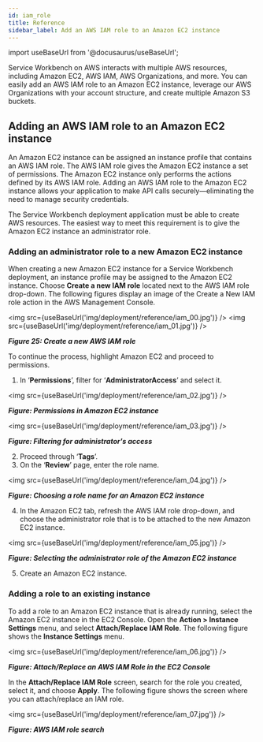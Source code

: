 ```yaml
---
id: iam_role
title: Reference
sidebar_label: Add an AWS IAM role to an Amazon EC2 instance
---
```


import useBaseUrl from '@docusaurus/useBaseUrl';

Service Workbench on AWS interacts with multiple AWS resources, including Amazon EC2, AWS IAM, AWS Organizations, and more. You can easily add an AWS IAM role to an Amazon EC2 instance, leverage our AWS Organizations with your account structure, and create multiple Amazon S3 buckets. 

## Adding an AWS IAM role to an Amazon EC2 instance

An Amazon EC2 instance can be assigned an instance profile that contains an AWS IAM role. The AWS IAM role gives the Amazon EC2 instance a set of permissions. The Amazon EC2 instance only performs the actions defined by its AWS IAM role. Adding an AWS IAM role to the Amazon EC2 instance allows your application to make API calls securely—eliminating the need to manage security credentials.

The Service Workbench deployment application must be able to create AWS resources. The easiest way to meet this requirement is to give the Amazon EC2 instance an administrator role.

### Adding an administrator role to a new Amazon EC2 instance

When creating a new Amazon EC2 instance for a Service Workbench deployment, an instance profile may be assigned to the Amazon EC2 instance. Choose **Create a new IAM role** located next to the AWS IAM role drop-down. The following figures display an image of the Create a New IAM role action in the AWS Management Console. 

<img src={useBaseUrl('img/deployment/reference/iam_00.jpg')} />
<img src={useBaseUrl('img/deployment/reference/iam_01.jpg')} />

***Figure 25: Create a new AWS IAM role***

To continue the process, highlight Amazon EC2 and proceed to permissions. 
1. In ‘**Permissions**’, filter for ‘**AdministratorAccess**’ and select it. 

<img src={useBaseUrl('img/deployment/reference/iam_02.jpg')} />

***Figure: Permissions in Amazon EC2 instance***

<img src={useBaseUrl('img/deployment/reference/iam_03.jpg')} />

***Figure: Filtering for administrator's access***

2. Proceed through ‘**Tags**’. 
3. On the ‘**Review**’ page, enter the role name. 

<img src={useBaseUrl('img/deployment/reference/iam_04.jpg')} />

***Figure: Choosing a role name for an Amazon EC2 instance***

4. In the Amazon EC2 tab, refresh the AWS IAM role drop-down, and choose the administrator role that is to be attached to the new Amazon EC2 instance.  

<img src={useBaseUrl('img/deployment/reference/iam_05.jpg')} />

***Figure: Selecting the administrator role of the Amazon EC2 instance***

5. Create an Amazon EC2 instance. 

### Adding a role to an existing instance

To add a role to an Amazon EC2 instance that is already running, select the Amazon EC2 instance in the EC2 Console. Open the **Action > Instance Settings** menu, and select **Attach/Replace IAM Role**. The following figure shows the **Instance Settings** menu.

<img src={useBaseUrl('img/deployment/reference/iam_06.jpg')} />

***Figure: Attach/Replace an AWS IAM Role in the EC2 Console***

In the **Attach/Replace IAM Role** screen, search for the role you created, select it, and choose **Apply**. The following figure shows the screen where you can attach/replace an IAM role. 	 

<img src={useBaseUrl('img/deployment/reference/iam_07.jpg')} />

***Figure: AWS IAM role search***
